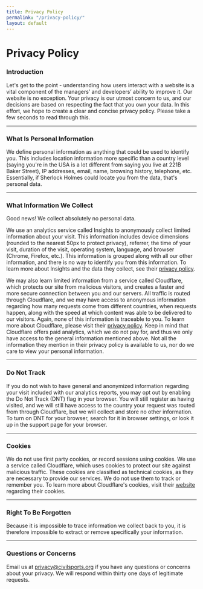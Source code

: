 ```yaml
---
title: Privacy Policy
permalink: "/privacy-policy/"
layout: default
---
```


<div class="section">
  <h1 class="purple-txt">Privacy Policy</h1>
  <h3 class="purple-txt">Introduction</h3>
  <p>Let's get to the point - understanding how users interact with a website is a vital component of the managers’ and developers’ ability to improve it. Our website is no exception. Your privacy is our utmost concern to us, and our decisions are based on respecting the fact that you own your data. In this effort, we hope to create a clear and concise privacy policy. Please take a few seconds to read through this.</p>
</div>

<hr>

<div class="section">
  <h3 class="purple-txt">What Is Personal Information</h3>
  <p>We define personal information as anything that could be used to identify you. This includes location information more specific than a country level (saying you're in the USA is a lot different from saying you live at 221B Baker Street), IP addresses, email, name, browsing history, telephone, etc. Essentially, if Sherlock Holmes could locate you from the data, that's personal data.</p>
</div>

<hr>

<div class="section">
  <h3 class="purple-txt">What Information We Collect</h3>
  <p>Good news! We collect absolutely no personal data.</p>
  <p>We use an analytics service called Insights to anonymously collect limited information about your visit. This information includes device dimensions (rounded to the nearest 50px to protect privacy), referrer, the time of your visit, duration of the visit, operating system, language, and browser (Chrome, Firefox, etc.). This information is grouped along with all our other information, and there is no way to identify you from this information. To learn more about Insights and the data they collect, see their <a href="https://getinsights.io/what-data-we-collect" target="_blank" rel="noopener noreferrer">privacy policy</a>.</p>
  <p>We may also learn limited information from a service called Cloudflare, which protects our site from malicious visitors, and creates a faster and more secure connection between you and our servers. All traffic is routed through Cloudflare, and we may have access to anonymous information regarding how many requests come from different countries, when requests happen, along with the speed at which content was able to be delivered to our visitors.
Again, none of this information is traceable to you. To learn more about Cloudflare, please visit their <a href="https://www.cloudflare.com/en-gb/privacypolicy/" rel="noopener noreferrer" target="_blank">privacy policy</a>. Keep in mind that Cloudflare offers paid analytics, which we do not pay for, and thus we only have access to the general information mentioned above. Not all the information they mention in their privacy policy is available to us, nor do we care to view your personal information.</p>
</div>

<hr>

<div class="section">
  <h3 class="purple-txt">Do Not Track</h3>
  <p>If you do not wish to have general and anonymized information regarding your visit included with our analytics reports, you may opt out by enabling the Do Not Track (DNT) flag in your browser. You will still register as having visited, and we will still have access to the country your request was routed from through Cloudflare, but we will collect and store no other information. To turn on DNT for your browser, search for it in browser settings, or look it up in the support page for your browser.</p>
</div>

<hr>

<div class="section">
  <h3 class="purple-txt">Cookies</h3>
  <p>We do not use first party cookies, or record sessions using cookies. We use a service called Cloudflare, which uses cookies to protect our site against malicious traffic. These cookies are classified as technical cookies, as they are necessary to provide our services. We do not use them to track or remember you. To learn more about Cloudflare's cookies, visit their <a href="https://support.cloudflare.com/hc/en-us/articles/200170156-Understanding-the-Cloudflare-Cookies" rel="noopener noreferrer" target="_blank">website</a> regarding their cookies.</p>
</div>

<hr>

<div class="section">
  <h3 class="purple-txt">Right To Be Forgotten</h3>
  <p>Because it is impossible to trace information we collect back to you, it is therefore impossible to extract or remove specifically your information.</p>
</div>

<hr>

<div class="section">
  <h3 class="purple-txt">Questions or Concerns</h3>
  <p>Email us at <a href="mailto:privacy@civilsports.org" target="_blank" rel="noopener noreferrer">privacy@civilsports.org</a> if you have any questions or concerns about your privacy. We will respond within thirty one days of legitimate requests.</p>
</div>
